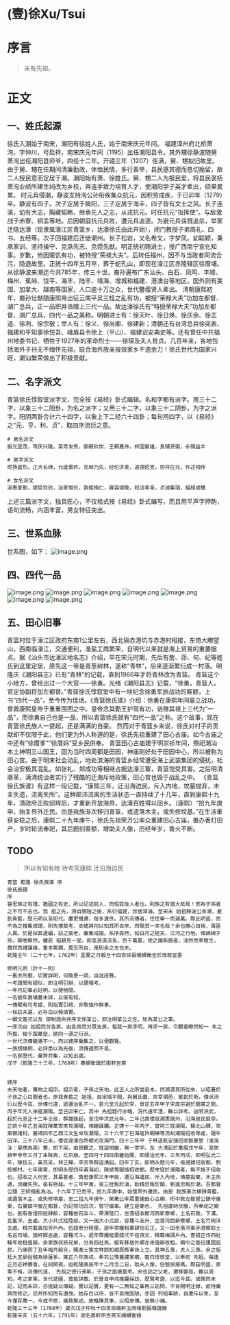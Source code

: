 # (壹)徐Xu/Tsui

# 序言
> 未有先知。



# 正文
## 一、姓氏起源
徐氏入潮始于南宋，潮阳有徐姓人氏，始于南宋庆元年间。
福建漳州府北桥萧洵，字仲川，号启祥，南宋庆元年间（1195）出任潮阳县令。其外甥徐静波随舅萧洵出任潮阳县师爷，四任十二年。开禧三年（1207）任满，舅、甥拟归故里。由于舅、甥在任期间清廉勤政，体恤民情，多行善举，县民感其德而恳切挽留，故二人授民意而定居于潮。潮阳始有萧、徐姓氏。舅、甥二人为报民爱，将县民褒扬萧洵业绩所建生祠改为乡校，并连手致力培育人才，使潮阳学子英才辈出，硕果累累。
时元兵侵潮，静波支持洵公孙衔疾集众抗元，因积劳成疾，于已卯年（1279）卒。静波有四子。次子定居于揭阳，三子定居于海丰，四子皆有文士之风。长子连溪，幼有大志，胸藏韬略，继承先人之志，从戎抗元。时任抗元“指挥使”。与敌激战于赤寮、铜孟等地。后因朝庭抗元兵败，遭元兵追逐。为避元兵诛戮追杀，举家迁隐达濠（现隶属濠江区青篮乡，达濠徐氏由此开始），闭门教授子弟周礼、四书、五经等。次子回福建后迁徙潮州。长子松岩，又名希文，字梦凤。幼聪颖，秉承家训、坚持操守、克承先志、克缵先猷。明正统初赐进士，授广西南宁宣化知事。岁歉，他因赈饥有功，被特授“荣禄大夫”。后转任福州，因不与当政者同流合污，隐退故里。正统十四年五月卒，葬于蛇孔山，即现在濠江区赤隆辖区徐厝埔。
从徐静波来潮迄今共785年，传三十世。裔孙遍布广东汕头、白石、凤鸣、丰顺、梅州、蕉岭、饶平、海丰、陆丰、靖海、增城和福建、港澳台等地区，国外则有美国、加拿大、越南等国家，人口逾十万之众，世代簪缨贤人辈出。
清朝康熙初年，裔孙壮猷随康熙帝出征云南平吴三桂之乱有功，被授“荣禄大夫”功加左都督、湖广总兵，正一品职并诰赠上三代一品。故达濠徐氏有“特授荣禄大夫”功加左都督、湖广总兵，四代一品之美称。明朝进士有：徐天叶、徐日焕、徐庆余、徐志道、徐冽、徐宗敬；举人有：徐义、徐尚卿、徐建新；清朝还有台湾总兵徐奕表、福建和平知事徐悦吾、峨眉县令徐上（平山）、福建诏安典史等。还有曾任中共福州地委书记、牺牲于1927年的革命烈士——徐琛及夫人哲贞。几百年来，各地包括海外子孙无不缅怀先祖，联合海外族亲报效家乡不遗余力！徐氏世代为国家兴旺，潮汕繁荣做出了积极贡献。
## 二、名字派文
青篮徐氏惇叙堂派字文，完全按《易经》卦式编辑。名和字都有派字。用三十二字，以象三十二阳卦，为名之派字；又用三十二字，以象三十二阴卦，为字之派字。阳阴两卦合计六十四字，以象上下二经六十四卦；每句用四字，以《易经》之“元、亨、利、贞”，取四序流衍之意。
```
# 男名派文
振光昱茂，笃庆兴隆，英奇发秀，御殿钦崇，王朝嘉伟，邦国豪雄，良辅贤弼，永锡益丰
```


```
# 男字派文
缵扬盛烈，正大长绵，允逢景祚，克继乃先，经伦济美，道德昭宣，协祥应兆，作述相传
```


```
# 女名派文
淑惠爱勤，顺受欢欣，治家惟俭，敦睦脩仁，雍容端敬，和洽孝亲，贞诚集瑞，福禄咸臻
```


上述三篇派字文，独具匠心，不仅格式按《易经》卦式编写，而且用平声字押韵，语句流畅，内涵丰富，男女特征突出。
## 三、世系血脉
世系图，如下：
![image.png](https://cdn.nlark.com/yuque/0/2021/png/2666308/1609551898479-6f1594ef-d1a6-40b0-a4c8-f2a5b50728e5.png#align=left&display=inline&height=800&margin=%5Bobject%20Object%5D&name=image.png&originHeight=800&originWidth=599&size=493204&status=done&style=none&width=599)
## 四、四代一品
![image.png](https://cdn.nlark.com/yuque/0/2021/png/2666308/1609552034118-cad607d0-555c-4c6a-a57f-5dd5eabb556a.png#align=left&display=inline&height=599&margin=%5Bobject%20Object%5D&name=image.png&originHeight=599&originWidth=800&size=945445&status=done&style=none&width=800)
![image.png](https://cdn.nlark.com/yuque/0/2021/png/2666308/1609552041789-f5d8f742-e74f-49be-8761-461135827699.png#align=left&display=inline&height=599&margin=%5Bobject%20Object%5D&name=image.png&originHeight=599&originWidth=800&size=1129542&status=done&style=none&width=800)
![image.png](https://cdn.nlark.com/yuque/0/2021/png/2666308/1609552049342-9ce2ebe7-f74d-4ec3-877e-47a5b806d397.png#align=left&display=inline&height=599&margin=%5Bobject%20Object%5D&name=image.png&originHeight=599&originWidth=800&size=1089471&status=done&style=none&width=800)
![image.png](https://cdn.nlark.com/yuque/0/2021/png/2666308/1609552055728-e253fc88-d3ed-490f-94ba-b95d8c167079.png#align=left&display=inline&height=599&margin=%5Bobject%20Object%5D&name=image.png&originHeight=599&originWidth=800&size=1119095&status=done&style=none&width=800)
![image.png](https://cdn.nlark.com/yuque/0/2021/png/2666308/1609552062923-75c19e6c-fa2b-42a7-8345-eca8ed6b13cb.png#align=left&display=inline&height=599&margin=%5Bobject%20Object%5D&name=image.png&originHeight=599&originWidth=800&size=1103892&status=done&style=none&width=800)
![image.png](https://cdn.nlark.com/yuque/0/2021/png/2666308/1609552069292-63ba6144-d9f3-41e8-aa06-49ca24fb98ba.png#align=left&display=inline&height=599&margin=%5Bobject%20Object%5D&name=image.png&originHeight=599&originWidth=800&size=1181880&status=done&style=none&width=800)
![image.png](https://cdn.nlark.com/yuque/0/2021/png/2666308/1609552074985-6ff88d93-3482-41a2-9084-3f4b49f6b3cf.png#align=left&display=inline&height=599&margin=%5Bobject%20Object%5D&name=image.png&originHeight=599&originWidth=800&size=957072&status=done&style=none&width=800)
## 五、田心旧事
青篮村位于濠江区政府东南1公里左右，西北隔赤港坑与赤港村相接，东倚大瞭望山，西南临濠江，交通便利，渔盐工商繁荣，自明代以来就是海上贸易的重要据点。据《汕头市达濠区地名志》介绍，早在宋元时期，先后有詹、茆、何、纪等姓氏到这里定居，原先这一带是青葱树林，遂称“青林”，后来逐渐繁衍成一村落。明隆庆《潮阳县志》已有“青林”的记载，直到1966年才将青林改为青篮。
青篮这个小地方，曾经出过一个大官——徐勇。光绪《潮阳县志》记载，“徐勇，青篮人，官定协副将加左都督。”青篮徐氏惇叙堂中有一块纪念徐勇军旅战功的匾额，上书“四代一品”，至今传为佳话。《青篮徐氏谱》介绍：徐勇在康熙年间屡立战功，曾救康熙皇帝于重重围困之中。皇帝念其勤王护驾有功，诰赠其祖上三代为“一品”，而徐勇自己也是一品，所以青篮徐氏就有“四代一品”之称。这个故事，现在青篮徐氏族人一提起，还是满满的自豪。
然而对于青篮乡来说，徐氏对村子的贡献却不仅限于此，他们更为外人称道的是，徐氏先祖重建了田心古庙。如今古庙之中还有“徐厝爹”“徐厝妈”受乡民供奉。
青篮田心古庙建于明崇祯年间，祭祀潮汕本土神明三山国王，因为当时四周都是田园，神庙刚好处于田园中心，所以被称为田心宫。由于明末社会动乱，地处滨海的青篮乡经常遭受海上武装集团的侵扰，社会治安极其混乱。如张礼、郑成功等相继占据达濠三寨，青篮饱受其害。之后明清鼎革，满清统治者实行了残酷的迁海斥地政策，田心宫也毁于战乱之中。
《青篮徐氏族谱》有这样一段记载，“康熙三年，迁沿海边民，斥入内地，坟墓抛弃，木主失遗，流离失所”。这种颠沛流离的生活状态一直持续了十几年，直到康熙十九年，清政府击败邱辉后，才重新开放海界，达濠百姓得以回乡。（康熙）“拾九年庚申，始复界外迁民。由是我族渐次移归青篮，或遗落木主，或失修坟基。”在生活重获安稳之后，康熙二十九年庚午，徐氏先祖荣万公率众重建田心古庙，置办香灯田产，岁时轮流奉祀，其后题刻匾额，增助夫人像，历经年岁，香火不断。
## TODO
> 所以有知有晓
待考究康熙 迁沿海边民
```
青篮 乾隆 徐氏族谱 序
徐氏族譜
序
甞思族之有譜，猶國之有史，所以記述前人，而昭茲後人者也。則族之有譜大矣哉！而為子孫者之不可不志也。我 祖之先，溯自隤隑之後，系衍福建，世居漳浦。至宋末 始祖靜波公來潮，爰創青藍，歷元明以至昭代。屢更播遷，每多遺佚。其所流傳者，往往舉一而漏萬。際此明盛，而不為之搜集成譜，則先德莫考，支緒將何以知其所自來，而聯其一本也哉？余也撫心自揣，責匪人異。於是採其遺編，訪之故老，彙集成譜。系序森然，如日月之經天，江河之行地。俾綿綿子孫，開卷瞭然，儼若 祖親見一堂。即至源遠流長，百千萬載，使之讀斯譜者，油然而孝敬生，藹然而禮讓接，重本篤親，莫忘所自，是則余之志也夫。
乾隆壬午（二十七年，1762年）孟夏之月榖旦十四世孫振璣纉衡坐於惇敘堂書

修明凡例（計十一則）
一舊志所載，切實詳明，何敢更一詞，自滋疣贅。
一考證間有疑似，即注明引辦，以便稽考。
一年月記事必註明，以便檢閱。
一名號年壽墳墓未詳，以俟有知。
一傳聞有可考據，則指實引疏，非敢強作觧事。
一採訪未遍，必存白以候填實。
一纉文匾式以及 御制誥命并序文係某公，即注明某公之左，知為某公之事。
一序次由 始祖而分各房，由各房而分眾支房，每就一房序明，再序一房，令觀者瞭然知一 本之所推，縱千蹊萬壑，總同一源之衍派。
一世代流傳變遷不一，而以總序彙集之，以便觀覽。
一族規條例，必詳悉以為先後，流傳遵照不易。
一名宦歷代，彙齊并集，以知出處。
戊子（乾隆三十三年，1768年）春纉衡識於南軒吉齋


總序
夫天地者，萬物之祖宗。祖宗者，子孫之天地。此正人之所當追本，而溯源其所從來，以昭著於子孫之心目間者也。原我青藍之 始祖，自宋端平間，與舅氏蕭，來宰潮邑，爰創於斯，傳派流衍以歷今茲，世傳代遠，遞遷治亂不一。若元至元起於宋，景定五年甲子宋度宗避於閩廣之間，丙子年元人來寇潮陽。至己卯宋亡。其中 先祖懿行亦略，況代遠年湮，難以詳考。迨明洪武，起於元至正十二年壬辰，群雄蜂起，至戊申洪武元年。二年己酉倭寇潮惠諸州，沿海居民靡寧。正統十年乙丑海寇陳萬寧來攻潮陽，相繼蹂躪。正德十一年丙子，曾阿三寇潮陽，據北山驛，攻東嶺諸村。嘉靖四年乙酉江文生來攻潮陽，三十六年丁巳海寇許朝棟等流刦潮陽招收等處，踞牛田洋。三十八年己未，倭從達濠合許朝光攻海門。四十三年甲 子林道乾安插招收都華里（淮海注：里應為美）寨，即下尾。由是觀之，寇盜相繼，無一寧宇。及 大清起於萬曆戊午年，至崇禎甲申年三月丁未昧爽，北京崩。至四月十四日南畿始聞，即順治元年。三年丙戌，即明弘光二年，陳拔五，黃亮采，林正輝，李芳等群盜湧起。四年丁亥，即明永歷元年，張禮據招收都，剽掠鄉村。七年庚寅，即明永歷四年黃海如，陳斌等踞插招收都。歷來寇於潮陽者，無不插于招收也。招收之人何苦，其最甚者，莫若康熙三年甲辰，遷沿海邊民，斥入內地，墳墓拋棄，木主失遺，流離失所，曷有極哉。十三年甲寅，吳三桂叛於滇，耿精忠叛於閩，劉進忠叛於潮，吾都督公隨 王師撥亂為治。十六年丁巳悉平。拾九年庚申，始復界外遷民。由是 我族漸次移歸青藍。或遺落木主，或失修墳墓，至二拾九年庚午，榮萬公率眾重建田心古廟，桁中敘左都督公鎮守廣東，右翼鎮中營左都督，仍記馀功四次，管守備事。建立是廟也， 先祖歲時伏臘，所奉祀之廟也。創有香燈田拾肆畝，容種叁石柒斗，帶潭陸口，坐落招收都河西新寮鄉，土名石鼓，下溝，瓦窰洋，去處。大小共弍拾陸邱。又一田大小弍邱，容種斗五升，坐落河西新寮鄉，土名竹岡洋去處。粮共載黃加芳戶內。伍錢叁分陸厘，遞年帶鐵租粟肆拾石正。又一田坐落河東赤港鄉前土名巡司埔，旗杆脚去處，容種弍斗，遞年帶鐵租粟錢弍千伍佰文，粮載梅調戶內。壹錢正作四社輪年收租值辦。余家族叔孫兄弟，分為四社焉。縱有移居外鄉亦來值辦收租。廟中之匾曰護國庇民，乃康熙丁丑年梅月榖旦，賜進士第文林郎知峨眉縣事徐上立。其神五尊，夫人三尊。余之祖尪大王爺俗號為徐厝爹。雍正八年庚戌，希石公等蓋建家廟，匾曰惇敘堂，以奉祀 先祖。每逢正月迎神賽會，在祠鬧夜。迨乾隆庚辰年十二月念二日，助夫人像，俗號徐厝媽。際茲明盛，家乘不脩，流傳代遠， 先祖之德行弗彰，子孫之面墻莫考。余也訪之父老，遷移變易，難以周知。考之家乘，世代遞嬗，莫能詳載。於是自甲戌搜羅採訪，歷覽考證，以迄今茲。或闕而未記，記而未詳，亦抵疑以傳疑。實以記實，更有一二無知之輩再三訪問，不肯開明注錄，欲待彙齊而修之。恐并所知而有遺故。姑存白以待，豈不自揣固陋，亦因 列祖事跡，自遷斥以來，至今僅存萬一。今或不修，幾致無述。故略陳其事，以昭來傳。豈無小補。
乾隆三十三年（1768年）歲次戊子仲秋十四世孫儀軒玉岡璿劉振璣謹錄
乾隆辛亥（五十六年，1791年）改名南軒烘吉齊天禱纉衡錄
```


